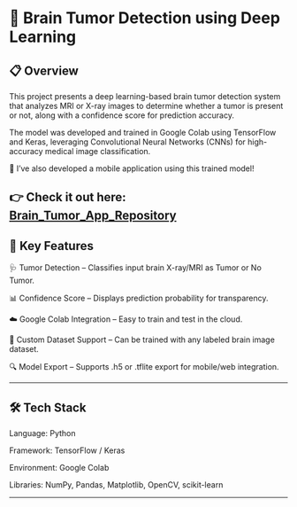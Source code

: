 # 🧠 Brain Tumor Detection using Deep Learning
## 📋 Overview

This project presents a deep learning-based brain tumor detection system that analyzes MRI or X-ray images to determine whether a tumor is present or not, along with a confidence score for prediction accuracy.

The model was developed and trained in Google Colab using TensorFlow and Keras, leveraging Convolutional Neural Networks (CNNs) for high-accuracy medical image classification.

🔗 I’ve also developed a mobile application using this trained model! 

👉 Check it out here:  [Brain_Tumor_App_Repository](https://github.com/Devansh1804/Brain_Tumor_Detection_App/tree/master)
---
## 🚀 Key Features

🩺 Tumor Detection – Classifies input brain X-ray/MRI as Tumor or No Tumor.

📊 Confidence Score – Displays prediction probability for transparency.

☁️ Google Colab Integration – Easy to train and test in the cloud.

📁 Custom Dataset Support – Can be trained with any labeled brain image dataset.

🔍 Model Export – Supports .h5 or .tflite export for mobile/web integration.

---

## 🛠️ Tech Stack

Language: Python

Framework: TensorFlow / Keras

Environment: Google Colab

Libraries: NumPy, Pandas, Matplotlib, OpenCV, scikit-learn

---
